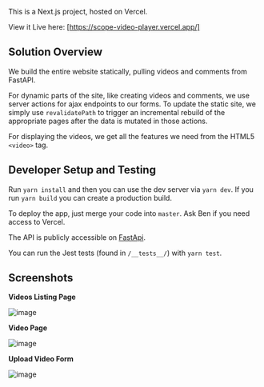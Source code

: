 This is a Next.js project, hosted on Vercel.

View it Live here: [https://scope-video-player.vercel.app/]

## Solution Overview

We build the entire website statically, pulling videos and comments from FastAPI.  

For dynamic parts of the site, like creating videos and comments, we use server actions for ajax endpoints to our forms.  To update the static site, we simply use `revalidatePath` to trigger an incremental rebuild of the appropriate pages after the data is mutated in those actions.

For displaying the videos, we get all the features we need from the HTML5 `<video>` tag. 

## Developer Setup and Testing

Run `yarn install` and then you can use the dev server via `yarn dev`.  If you run `yarn build` you can create a production build.

To deploy the app, just merge your code into `master`.  Ask Ben if you need access to Vercel.

The API is publicly accessible on [FastApi](https://take-home-assessment-423502.uc.r.appspot.com/docs).

You can run the Jest tests (found in `/__tests__/`) with `yarn test`.

## Screenshots

**Videos Listing Page**

![image](https://github.com/bsgreenb/scope-video-player/assets/980217/93de3aba-6add-48bf-9242-9b0575777fd2)

**Video Page**

![image](https://github.com/bsgreenb/scope-video-player/assets/980217/9bf6ecc1-b009-448a-88fe-9a75b2afc07b)

**Upload Video Form**

![image](https://github.com/bsgreenb/scope-video-player/assets/980217/5b25b961-690c-4bbe-a372-614e182b9579)



